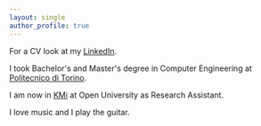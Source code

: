 ```yaml
---
layout: single
author_profile: true
---
```


For a CV look at my [LinkedIn](https://www.linkedin.com/in/martinomensio/).

I took Bachelor's and Master's degree in Computer Engineering at [Politecnico di Torino](https://www.polito.it).

I am now in [KMi](http://kmi.open.ac.uk/) at Open University as Research Assistant.

I love music and I play the guitar.
